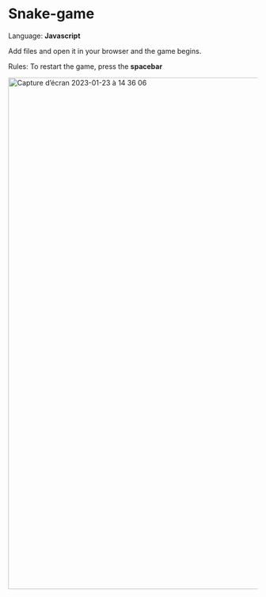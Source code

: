 # Snake-game
Language: <b>Javascript</b>

Add files and open it in your browser and the game begins.

Rules: To restart the game, press the <b>spacebar</b>

<img width="1034" alt="Capture d’écran 2023-01-23 à 14 36 06" src="https://user-images.githubusercontent.com/43636450/214052967-a2686fb2-e861-4452-8e0f-02f46ee70a45.png">


